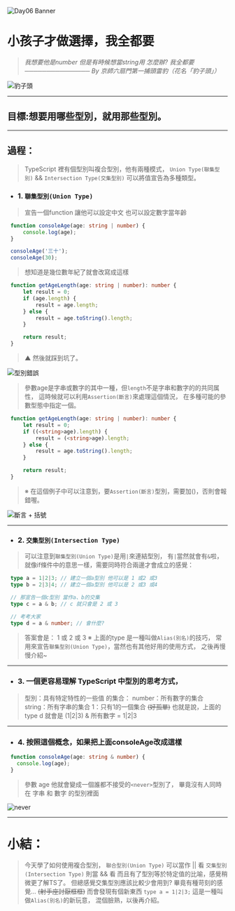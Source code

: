 ![Day06 Banner](https://ithelp.ithome.com.tw/upload/images/20220906/20109918bi1OGChyZT.jpg)

# 小孩子才做選擇，我全都要
   > *我想要他是number*
   > *但是有時候想當string用*
   > *怎麼辦? 我全都要*
   > *─────────────── By 京師六扇門第一捕頭雷豹（花名「豹子頭」）*

![豹子頭](https://ithelp.ithome.com.tw/upload/images/20220906/20109918MYncgrG6bw.jpg)

---
## 目標:想要用哪些型別，就用那些型別。

---
## 過程：
   > TypeScript 裡有個型別叫複合型別，他有兩種模式，
   > `Union Type(聯集型別)` && `Intersection Type(交集型別)`
   > 可以將值宣告為多種類型。
   - ### 1. `聯集型別(Union Type)`
   > 宣告一個function 讓他可以設定中文 也可以設定數字當年齡
   ```typescript
    function consoleAge(age: string | number) {
        console.log(age);
    }

    consoleAge('三十');
    consoleAge(30);
   ```
   > 想知道是幾位數年紀了就會改寫成這樣
   ```typescript
    function getAgeLength(age: string | number): number {
        let result = 0;
        if (age.length) {
            result = age.length;
        } else {
            result = age.toString().length;
        }

        return result;
    }
   ```
   > ▲ 然後就踩到坑了。

![型別錯誤](https://ithelp.ithome.com.tw/upload/images/20220906/20109918nVzVuAqiWo.png)

   > 參數age是字串或數字的其中一種，但`length`不是字串和數字的的共同属性，
   > 這時候就可以利用`Assertion(斷言)`來處理這個情況，
   > 在多種可能的參數型態中指定一個。
   ```typescript
    function getAgeLength(age: string | number): number {
        let result = 0;
        if ((<string>age).length) {
            result = (<string>age).length;
        } else {
            result = age.toString().length;
        }

        return result;
    }
   ```
   > ※ 在這個例子中可以注意到，要`Assertion(斷言)`型別，需要加()，否則會報錯喔。

![斷言 + 括號](https://ithelp.ithome.com.tw/upload/images/20220906/20109918Uf5zI7ItVI.png)

---
   - ### 2. `交集型別(Intersection Type)`
   > 可以注意到`聯集型別(Union Type)`是用`|`來連結型別，
   > 有`|`當然就會有`&`啦，
   > 就像if條件中的意思一樣，需要同時符合兩邊才會成立的感覺：
   ```typescript
    type a = 1|2|3; // 建立一個a型別 他可以是 1 或2 或3
    type b = 2|3|4; // 建立一個a型別 他可以是 2 或3 或4

    // 那宣告一個c型別 當作a、b的交集
    type c = a & b; // c 就只會是 2 或 3

    // 考考大家
    type d = a & number; // 會什麼?
   ```

   > 答案會是： 1 或 2 或 3
   > ※ 上面的type 是一種叫做`Alias(別名)`的技巧，
   >    常用來宣告`聯集型別(Union Type)`，當然也有其他好用的使用方式，
   >    之後再慢慢介紹~
---
   - ### 3. 一個更容易理解 TypeScript 中型別的思考方式，
   > 型別：具有特定特性的一些值 的集合：
   > number：所有數字的集合
   > string：所有字串的集合
   > 1：只有1的一個集合 ~~(好孤單)~~
   > 也就是說，上面的type d
   > 就會是 (1|2|3) & 所有數字 = 1|2|3

---
   - ### 4. 按照這個概念，如果把上面consoleAge改成這樣
   ```typescript
    function consoleAge(age: string & number) {
      console.log(age);
    }
   ```
   > 參數 age 他就會變成一個誰都不接受的`<never>`型別了，
   > 畢竟沒有人同時在 字串 和 數字 的型別裡面

![never](https://ithelp.ithome.com.tw/upload/images/20220906/20109918rrjAnzFsxY.png)

---
# 小結：
   > 今天學了如何使用複合型別，
   > `聯合型別(Union Type)` 可以當作 || 看
   > `交集型別(Intersection Type)` 則當 && 看
   > 而且有了型別等於特定值的比喻，感覺稍微更了解TS了。
   > 但總感覺交集型別應該比較少會用到?
   > 畢竟有種苛刻的感覺... ~~(射手座討厭框框)~~
   > 而會發現有個新東西  `type a = 1|2|3;`
   > 這是一種叫做`Alias(別名)`的新玩意，
   > 混個臉熟，以後再介紹。
